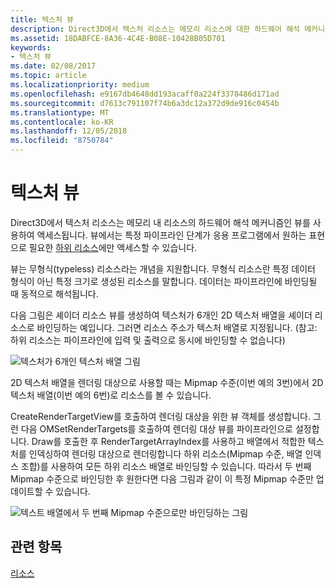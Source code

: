 ```yaml
---
title: 텍스처 뷰
description: Direct3D에서 텍스처 리소스는 메모리 리소스에 대한 하드웨어 해석 메커니즘인 뷰를 통해 액세스됩니다.
ms.assetid: 18DABFCE-8A36-4C4E-B08E-10428B05D701
keywords:
- 텍스처 뷰
ms.date: 02/08/2017
ms.topic: article
ms.localizationpriority: medium
ms.openlocfilehash: e9167db4648dd193acaff0a224f3378486d171ad
ms.sourcegitcommit: d7613c791107f74b6a3dc12a372d9de916c0454b
ms.translationtype: MT
ms.contentlocale: ko-KR
ms.lasthandoff: 12/05/2018
ms.locfileid: "8750784"
---
```

# <a name="texture-views"></a>텍스처 뷰


Direct3D에서 텍스처 리소스는 메모리 내 리소스의 하드웨어 해석 메커니즘인 뷰를 사용하여 액세스됩니다. 뷰에서는 특정 파이프라인 단계가 응용 프로그램에서 원하는 표현으로 필요한 [하위 리소스](resource-types.md)에만 액세스할 수 있습니다.

뷰는 무형식(typeless) 리소스라는 개념을 지원합니다. 무형식 리소스란 특정 데이터 형식이 아닌 특정 크기로 생성된 리소스를 말합니다. 데이터는 파이프라인에 바인딩될 때 동적으로 해석됩니다.

다음 그림은 셰이더 리소스 뷰를 생성하여 텍스처가 6개인 2D 텍스처 배열을 셰이더 리소스로 바인딩하는 예입니다. 그러면 리소스 주소가 텍스처 배열로 지정됩니다. (참고: 하위 리소스는 파이프라인에 입력 및 출력으로 동시에 바인딩할 수 없습니다)

![텍스처가 6개인 텍스처 배열 그림](images/d3d10-cube-texture-faces.png)

2D 텍스처 배열을 렌더링 대상으로 사용할 때는 Mipmap 수준(이번 예의 3번)에서 2D 텍스처 배열(이번 예의 6번)로 리소스를 볼 수 있습니다.

CreateRenderTargetView를 호출하여 렌더링 대상을 위한 뷰 객체를 생성합니다. 그런 다음 OMSetRenderTargets를 호출하여 렌더링 대상 뷰를 파이프라인으로 설정합니다. Draw를 호출한 후 RenderTargetArrayIndex를 사용하고 배열에서 적합한 텍스처를 인덱싱하여 렌더링 대상으로 렌더링합니다 하위 리소스(Mipmap 수준, 배열 인덱스 조합)를 사용하여 모든 하위 리소스 배열로 바인딩할 수 있습니다. 따라서 두 번째 Mipmap 수준으로 바인딩한 후 원한다면 다음 그림과 같이 이 특정 Mipmap 수준만 업데이트할 수 있습니다.

![텍스트 배열에서 두 번째 Mipmap 수준으로만 바인딩하는 그림](images/d3d10-cube-texture-faces-subresource.png)

## <a name="span-idrelated-topicsspanrelated-topics"></a><span id="related-topics"></span>관련 항목


[리소스](resources.md)

 

 




